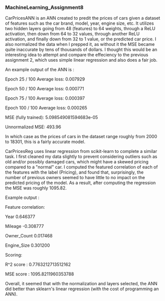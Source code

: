 ### MachineLearning_Assignment8

CarPricesANN is an ANN created to predit the prices of cars given a dataset of features such as the car brand, model, year, engine size, etc.
It utilizes two hidden layers going from 48 (features) to 64 weights, through a ReLU activation, then down from 64 to 32 values, through another 
ReLU activation, and finally down from 32 to 1 value, or the predicted car price. I also normalized the data when I prepped it, as without it the 
MSE became quite inaccurate by tens of thousands of dollars. I thought this would be an interesting idea to attempt and compare the effeciency to the previous assignment 2, which uses simple linear regression and also does a fair job.

An example output of the ANN is :

Epoch 25 / 100 Average loss: 0.007929

Epoch 50 / 100 Average loss: 0.000771

Epoch 75 / 100 Average loss: 0.000397

Epoch 100 / 100 Average loss: 0.000265

MSE (fully trained): 5.098549081594683e-05

Unnormalized MSE: 493.96

In which case as the prices of cars in the dataset range roughly from 2000 to 18301, this is a fairly accurate model.

CarPricesReg uses linear regression from scikit-learn to complete a similar task. I first cleaned my data slightly to 
prevent considering outliers such as old and/or possibly damaged cars, which might have a skewed pricing compared to a "normal" car. 
I computed the featured correlation of each of the features with the label (Pricing), and found that, surprisingly, the number of previous 
owners seemed to have little to no impact on the predicted pricing of the model. As a result, after computing the regression the MSE was roughly 1095.82.

Example output :

Feature correlation:

Year           0.646377

Mileage       -0.308777

Owner_Count    0.017468

Engine_Size    0.301200

Scoring:

R^2 score : 0.7763212713512162

MSE score : 1095.8211960353788


Overall, it seemed that with the normalization and layers selected, the ANN did better than sklearn's linear regression 
(with the cost of programming an ANN).

